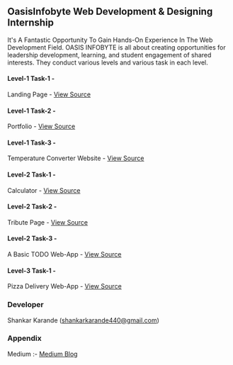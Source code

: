 ## OasisInfobyte Web Development & Designing Internship
It's A Fantastic Opportunity To Gain Hands-On Experience In The Web Development Field. OASIS INFOBYTE is all about creating opportunities for leadership development, learning, and student engagement of shared interests. They conduct various levels and various task in each level.

#### Level-1 Task-1 - 
Landing Page - <a href="https://github.com/shankarkarande/OIBSIP/tree/main/Level-1/Task-1%20Landing%20Page" rel="nofollow">View Source</a>
#### Level-1 Task-2 - 
Portfolio - <a href="https://github.com/shankarkarande/OIBSIP/tree/main/Level-1/Task-2%20Personal%20Portfolio%20Website" rel="nofollow">View Source</a>
#### Level-1 Task-3 - 
Temperature Converter Website - <a href="https://github.com/shankarkarande/OIBSIP/tree/main/Level-1/Task-3%20Temperature%20Converter" rel="nofollow">View Source</a>
#### Level-2 Task-1 - 
Calculator - <a href="https://github.com/shankarkarande/OIBSIP/tree/main/Level-2/Task-1%20Calculator" rel="nofollow">View Source</a>
#### Level-2 Task-2 - 
Tribute Page - <a href="https://github.com/shankarkarande/OIBSIP/tree/main/Level-2/Task-2%20Tribute%20Page" rel="nofollow">View Source</a>
#### Level-2 Task-3 - 
A Basic TODO Web-App - <a href="https://github.com/shankarkarande/OIBSIP/tree/main/Level-2/Task-3%20To-Do%20App" rel="nofollow">View Source</a>
#### Level-3 Task-1 - 
Pizza Delivery Web-App - <a href="https://github.com/shankarkarande/OIBSIP/tree/main/Level-3/Pizza%20Delivery%20Application" rel="nofollow">View Source</a>

### Developer
Shankar Karande (<a href="mailto:shankarkarande440@gmail.com">shankarkarande440@gmail.com</a>)

### Appendix
<p dir="auto">Medium :-
<a href="https://medium.com/@shankarkarande440/oasisinfobyte-internship-experience-c082abb8fde8" rel="nofollow">Medium Blog</a></p>



